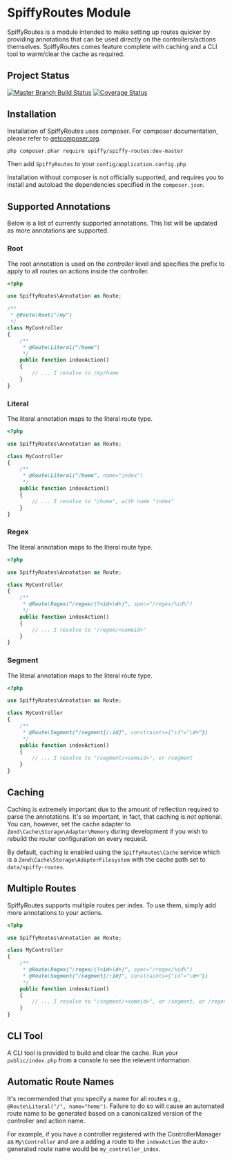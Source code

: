 # SpiffyRoutes Module

SpiffyRoutes is a module intended to make setting up routes quicker by providing annotations that can be
used directly on the controllers/actions themselves. SpiffyRoutes comes feature complete with caching and a
CLI tool to warm/clear the cache as required.

## Project Status

[![Master Branch Build Status](https://secure.travis-ci.org/spiffyjr/spiffy-routes.png?branch=master)](http://travis-ci.org/spiffyjr/spiffy-routes)
[![Coverage Status](https://coveralls.io/repos/spiffyjr/spiffy-routes/badge.png?branch=master)](https://coveralls.io/r/spiffyjr/spiffy-routes?branch=master)

## Installation

Installation of SpiffyRoutes uses composer. For composer documentation, please refer to
[getcomposer.org](http://getcomposer.org/).

```sh
php composer.phar require spiffy/spiffy-routes:dev-master
```

Then add `SpiffyRoutes` to your `config/application.config.php`

Installation without composer is not officially supported, and requires you to install and autoload
the dependencies specified in the `composer.json`.

## Supported Annotations

Below is a list of currently supported annotations. This list will be updated as more annotations are supported.

### Root

The root annotation is used on the *controller* level and specifies the prefix to apply to all routes
on actions inside the controller.

```php
<?php

use SpiffyRoutes\Annotation as Route;

/**
 * @Route\Root("/my")
 */
class MyController
{
    /**
     * @Route\Literal("/home")
     */
    public function indexAction()
    {
        // ... I resolve to /my/home
    }
}
```

### Literal

The literal annotation maps to the literal route type.


```php
<?php

use SpiffyRoutes\Annotation as Route;

class MyController
{
    /**
     * @Route\Literal("/home", name="index")
     */
    public function indexAction()
    {
        // ... I resolve to "/home", with name "index"
    }
}
```

### Regex

The literal annotation maps to the literal route type.


```php
<?php

use SpiffyRoutes\Annotation as Route;

class MyController
{
    /**
     * @Route\Regex("/regex/(?<id>\d+)", spec="/regex/%id%")
     */
    public function indexAction()
    {
        // ... I resolve to "/regex/<someid>"
    }
}
```

### Segment

The literal annotation maps to the literal route type.


```php
<?php

use SpiffyRoutes\Annotation as Route;

class MyController
{
    /**
     * @Route\Segment("/segment[/:id]", constraints={"id"="\d+"})
     */
    public function indexAction()
    {
        // ... I resolve to "/segment/<someid>", or /segment
    }
}
```

## Caching

Caching is extremely important due to the amount of reflection required to parse the annotations. It's so important,
in fact, that caching is *not* optional. You can, however, set the cache adapter to `Zend\Cache\Storage\Adapter\Memory`
during development if you wish to rebuild the router configuration on every request.

By default, caching is enabled using the `SpiffyRoutes\Cache` service which is a `Zend\Cache\Storage\AdapterFilesystem`
with the cache path set to `data/spiffy-routes`.

## Multiple Routes

SpiffyRoutes supports multiple routes per index. To use them, simply add more annotations to your actions.

```php
<?php

use SpiffyRoutes\Annotation as Route;

class MyController
{
    /**
     * @Route\Regex("/regex/(?<id>\d+)", spec="/regex/%id%")
     * @Route\Segment("/segment[/:id]", constraints={"id"="\d+"})
     */
    public function indexAction()
    {
        // ... I resolve to "/segment/<someid>", or /segment, or /regex/<someid>
    }
}
```

## CLI Tool

A CLI tool is provided to build and clear the cache. Run your `public/index.php` from a console to see the relevent
information.

## Automatic Route Names

It's recommended that you specify a name for all routes e.g., `@Route\Literal("/", name="home")`. Failure to do so will
cause an automated route name to be generated based on a canonicalized version of the controller and action name.

For example, if you have a controller registered with the ControllerManager as `My\Controller` and are a adding a route
to the `indexAction` the auto-generated route name would be `my_controller_index`.
